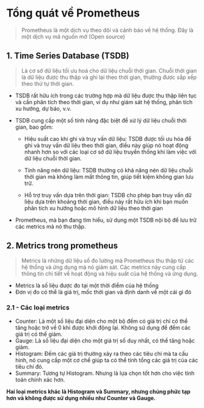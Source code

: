 # Tổng quát về Prometheus

> Prometheus là một dịch vụ theo dõi và cảnh báo về hệ thống. Đây là một dịch vụ mã nguồn mở (Open source)


## 1. Time Series Database (TSDB)
> Là cơ sở dữ liệu tối ưu hoá cho dữ liệu chuỗi thời gian. Chuỗi thời gian là dữ liệu được thu thập và ghi lại theo thời gian, thường được sắp xếp theo thứ tự thời gian.

- TSDB rất hữu ích trong các trường hợp mà dữ liệu được thu thập liên tục và cần phân tích theo thời gian, ví dụ như giám sát hệ thống, phân tích xu hướng, dự báo, v.v.

- TSDB cung cấp một số tính năng đặc biệt để xử lý dữ liệu chuỗi thời gian, bao gồm:

    - Hiệu suất cao khi ghi và truy vấn dữ liệu: TSDB được tối ưu hóa để ghi và truy vấn dữ liệu theo thời gian, điều này giúp nó hoạt động nhanh hơn so với các loại cơ sở dữ liệu truyền thống khi làm việc với dữ liệu chuỗi thời gian.

    - Tính năng nén dữ liệu: TSDB thường có khả năng nén dữ liệu chuỗi thời gian mà không làm mất thông tin, giúp tiết kiệm không gian lưu trữ.

    - Hỗ trợ truy vấn dựa trên thời gian: TSDB cho phép bạn truy vấn dữ liệu dựa trên khoảng thời gian, điều này rất hữu ích khi bạn muốn phân tích xu hướng hoặc mô hình dữ liệu theo thời gian

- Prometheus, mà bạn đang tìm hiểu, sử dụng một TSDB nội bộ để lưu trữ các metrics mà nó thu thập.

## 2. Metrics trong prometheus

> Metrics là những dữ liệu số đo lường mà Prometheus thu thập từ các hệ thống và ứng dụng mà nó giám sát. Các metrics này cung cấp thông tin chi tiết về hoạt động và hiệu suất của hệ thống và ứng dụng.

- Metrics là số liệu được đo tại một thời điểm của hệ thống
- Đơn vị đo có thể là giá trị, mốc thời gian và định danh về một cái gì đó

### 2.1 - Các loại metrics

- Counter: Là một số liệu đại diện cho một bộ đếm có giá trị chỉ có thể tăng hoặc trở về 0 khi được khởi động lại. Không sử dụng để đếm các giá trị có thể giảm.
- Gauge: Là số liệu đại diện cho một giá trị số duy nhất, có thể tăng hoặc giảm.
- Histogram: Đếm các giá trị thường xảy ra theo các tiêu chí mà ta cấu hình, nó cung cấp một cơ chế giúp ta có thể tính tổng các giá trị của các tiêu chí đó.
- Summary: Tương tự Histogram. Nhưng là lựa chọn tốt hơn cho việc tính toán chính xác hơn.

**Hai loại metrics khác là Histogram và Summary, nhưng chúng phức tạp hơn và không được sử dụng nhiều như Counter và Gauge.**